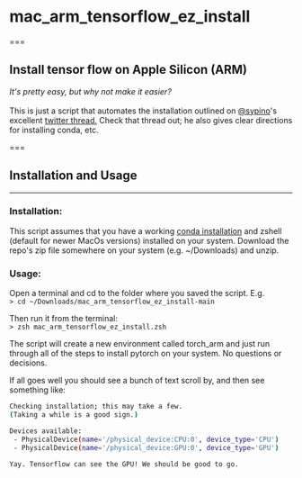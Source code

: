 # mac_arm_tensorflow_ez_install
===
## Install tensor flow on Apple Silicon (ARM) 
*It's pretty easy, but why not make it easier?*<br><br>
This is just a script that automates the installation outlined on [@sypino](https://twitter.com/svpino)'s excellent [twitter thread.](https://twitter.com/svpino/status/1578354467572838402)  Check that thread out; he also gives clear directions for installing conda, etc.

===
## Installation and Usage
---

### Installation:
This script assumes that you have a working [conda installation](https://docs.conda.io/en/main/miniconda.html) and zshell (default for newer MacOs versions) installed on your system.  Download the repo's zip file somewhere on your system (e.g. ~/Downloads) and unzip.

### Usage:<br>
Open a terminal and cd to the folder where you saved the script. E.g.<br>
`> cd ~/Downloads/mac_arm_tensorflow_ez_install-main` <br>

Then run it from the terminal:<br>
`> zsh mac_arm_tensorflow_ez_install.zsh`

The script will create a new environment called torch_arm and just run through all of the steps to install pytorch on your system. No questions or decisions. <br>

If all goes well you should see a bunch of text scroll by, and then see something like:
```bash
Checking installation; this may take a few.
(Taking a while is a good sign.)

Devices available:
 - PhysicalDevice(name='/physical_device:CPU:0', device_type='CPU')
 - PhysicalDevice(name='/physical_device:GPU:0', device_type='GPU')

Yay. Tensorflow can see the GPU! We should be good to go.
```


